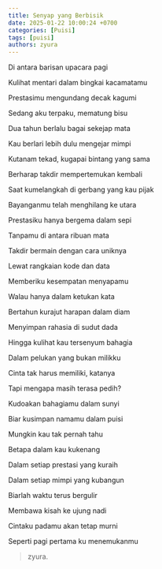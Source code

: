 ```yaml
---
title: Senyap yang Berbisik
date: 2025-01-22 10:00:24 +0700
categories: [Puisi]
tags: [puisi]
authors: zyura
---
```


Di antara barisan upacara pagi 

Kulihat mentari dalam bingkai kacamatamu

Prestasimu mengundang decak kagumi

Sedang aku terpaku, mematung bisu
>
Dua tahun berlalu bagai sekejap mata

Kau berlari lebih dulu mengejar mimpi

Kutanam tekad, kugapai bintang yang sama

Berharap takdir mempertemukan kembali
>
Saat kumelangkah di gerbang yang kau pijak

Bayanganmu telah menghilang ke utara

Prestasiku hanya bergema dalam sepi

Tanpamu di antara ribuan mata
>
Takdir bermain dengan cara uniknya

Lewat rangkaian kode dan data

Memberiku kesempatan menyapamu

Walau hanya dalam ketukan kata
>
Bertahun kurajut harapan dalam diam

Menyimpan rahasia di sudut dada

Hingga kulihat kau tersenyum bahagia

Dalam pelukan yang bukan milikku
>
Cinta tak harus memiliki, katanya

Tapi mengapa masih terasa pedih?

Kudoakan bahagiamu dalam sunyi

Biar kusimpan namamu dalam puisi
>
Mungkin kau tak pernah tahu

Betapa dalam kau kukenang

Dalam setiap prestasi yang kuraih

Dalam setiap mimpi yang kubangun
>
Biarlah waktu terus bergulir

Membawa kisah ke ujung nadi

Cintaku padamu akan tetap murni

Seperti pagi pertama ku menemukanmu

>zyura.

